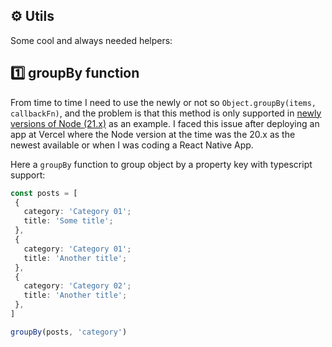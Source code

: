 ## ⚙️ Utils
Some cool and always needed helpers:

## 1️⃣ groupBy function
From time to time I need to use the newly or not so `Object.groupBy(items, callbackFn)`, and the problem is that this method is only supported in [newly versions of Node (21.x)](https://developer.mozilla.org/en-US/docs/Web/JavaScript/Reference/Global_Objects/Object/groupBy#browser_compatibility) as an example. I faced this issue after deploying an app at Vercel where the Node version at the time was the 20.x as the newest available or when I was coding a React Native App.

Here a `groupBy` function to group object by a property key with typescript support:
```typescript
const posts = [
 {
   category: 'Category 01';
   title: 'Some title';
 },
 {
   category: 'Category 01';
   title: 'Another title';
 },
 {
   category: 'Category 02';
   title: 'Another title';
 },
]

groupBy(posts, 'category')
```